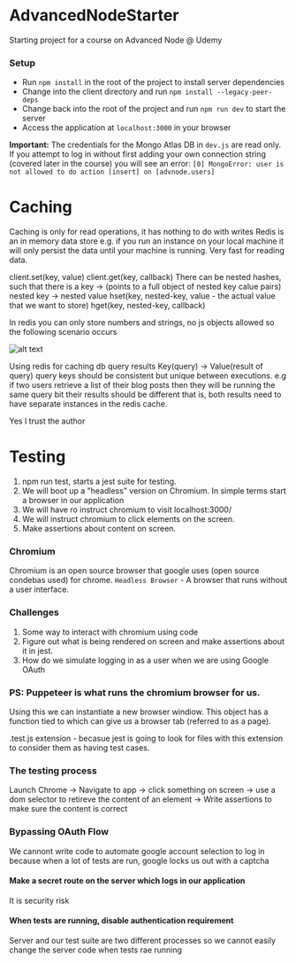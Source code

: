 # AdvancedNodeStarter

Starting project for a course on Advanced Node @ Udemy

### Setup

- Run `npm install` in the root of the project to install server dependencies
- Change into the client directory and run `npm install --legacy-peer-deps`
- Change back into the root of the project and run `npm run dev` to start the server
- Access the application at `localhost:3000` in your browser

**Important:**
The credentials for the Mongo Atlas DB in `dev.js` are read only. If you attempt to log in without first adding your own connection string (covered later in the course) you will see an error: `[0] MongoError: user is not allowed to do action [insert] on [advnode.users]`

# Caching
Caching is only for read operations, it has nothing to do with writes
Redis is an in memory data store e.g. if you run an instance on your local machine it will only persist the data until your machine is running.
Very fast for reading data.

client.set(key, value)
client.get(key, callback)
There can be nested hashes, such that there is a key -> (points to a full object of nested key calue pairs) nested key -> nested value
    hset(key, nested-key, value - the actual value that we want to store)
    hget(key, nested-key, callback)

In redis you  can only store numbers and strings, no js objects allowed so the following scenario occurs

![alt text](<Screenshot 2025-03-03 at 2.11.50 PM.png>)

Using redis for caching db query results
Key(query) -> Value(result of query)
query keys should be consistent but unique between executions. e.g if two users retrieve a list of their blog posts then they will be running the same query bit their results should be different that is, both results need to have separate instances in the redis cache.

Yes I trust the author


# Testing
1. npm run test, starts a jest suite for testing.
2. We will boot up a "headless" version on Chromium. In simple terms start a browser in our application
3. We will have ro instruct chromium to visit localhost:3000/
4. We will instruct chromium to click elements on the screen.
5. Make assertions about content on screen.

### Chromium
Chromium is an open source browser that google uses (open source condebas used) for chrome.
`Headless Browser` - A browser that runs without a user interface.

### Challenges
1. Some way to interact with chromium using code
2. Figure out what is being rendered on screen and make assertions about it in jest.
3. How do we simulate logging in as a user when we are using Google OAuth

### PS: Puppeteer is what runs the chromium browser for us.
Using this we can instantiate a new browser windiow. This object has a function tied to which can give us a browser tab (referred to as a page).

.test.js extension - becasue jest is going to look for files with this extension to consider them as having test cases.

### The testing process
Launch Chrome -> Navigate to app -> click something on screen -> use a dom selector to retireve the content of an element ->
Write assertions to make sure the content is correct

### Bypassing OAuth Flow
We cannont write code to automate google account selection to log in because when a lot of tests are run, google locks us out with a captcha

#### Make a secret route on the server which logs in our application
It is security risk

#### When tests are running, disable authentication requirement
Server and our test suite are two different processes so we cannot easily change the server code when tests rae running
